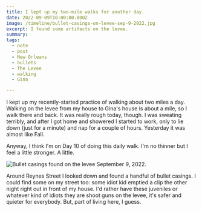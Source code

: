 ```yaml
---
title: I lept up my two-mile walks for another day.
date: 2022-09-09T10:00:00.000Z
image: /timeline/bullet-casings-on-levee-sep-9-2022.jpg
excerpt: I found some artifacts on the levee.
summary: 
tags:
  - note 
  - post
  - New Orleans
  - bullets
  - The Levee
  - walking
  - Gina

---
```


I kept up my recently-started practice of walking about two miles a day. Walking on the levee from my house to Gina's house is about a mile, so I walk there and back. It was really rough today, though. I was sweating terribly, and after I got home and showered I started to work, only to lie down (just for a minute) and nap for a couple of hours. Yesterday it was almost like Fall.

Anyway, I think I'm on Day 10 of doing this daily walk. I'm no thinner but I feel a little stronger. A little.

![Bullet casings found on the levee September 9, 2022.](/static/img//timeline/bullet-casings-on-levee-sep-0-2022.jpg)


Around Reynes Street I looked down and found a handful of bullet casings. I could find some on my street too: some idiot kid emptied a clip the other night right out in front of my house. I'd rather have these juveniles or whatever kind of idiots they are shoot guns on the levee, it's safer and quieter for everybody. But, part of living here, I guess.

